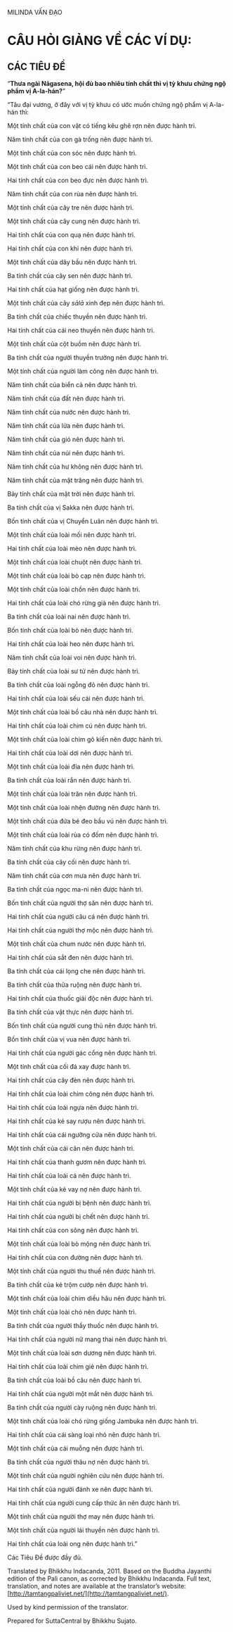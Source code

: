  

MILINDA VẤN ĐẠO

# CÂU HỎI GIẢNG VỀ CÁC VÍ DỤ:

## CÁC TIÊU ĐỀ

“**Thưa ngài Nāgasena, hội đủ bao nhiêu tính chất thì vị tỳ khưu chứng ngộ phẩm vị A-la-hán?**”

“Tâu đại vương, ở đây với vị tỳ khưu có ước muốn chứng ngộ phẩm vị A-la-hán thì:

Một tính chất của con vật có tiếng kêu ghê rợn nên được hành trì.

Năm tính chất của con gà trống nên được hành trì.

Một tính chất của con sóc nên được hành trì.

Một tính chất của con beo cái nên được hành trì.

Hai tính chất của con beo đực nên được hành trì.

Năm tính chất của con rùa nên được hành trì.

Một tính chất của cây tre nên được hành trì.

Một tính chất của cây cung nên được hành trì.

Hai tính chất của con quạ nên được hành trì.

Hai tính chất của con khỉ nên được hành trì.

Một tính chất của dây bầu nên được hành trì.

Ba tính chất của cây sen nên được hành trì.

Hai tính chất của hạt giống nên được hành trì.

Một tính chất của cây _sālā_ xinh đẹp nên được hành trì.

Ba tính chất của chiếc thuyền nên được hành trì.

Hai tính chất của cái neo thuyền nên được hành trì.

Một tính chất của cột buồm nên được hành trì.

Ba tính chất của người thuyền trưởng nên được hành trì.

Một tính chất của người làm công nên được hành trì.

Năm tính chất của biển cả nên được hành trì.

Năm tính chất của đất nên được hành trì.

Năm tính chất của nước nên được hành trì.

Năm tính chất của lửa nên được hành trì.

Năm tính chất của gió nên được hành trì.

Năm tính chất của núi nên được hành trì.

Năm tính chất của hư không nên được hành trì.

Năm tính chất của mặt trăng nên được hành trì.

Bảy tính chất của mặt trời nên được hành trì.

Ba tính chất của vị Sakka nên được hành trì.

Bốn tính chất của vị Chuyển Luân nên được hành trì.

Một tính chất của loài mối nên được hành trì.

Hai tính chất của loài mèo nên được hành trì.

Một tính chất của loài chuột nên được hành trì.

Một tính chất của loài bò cạp nên được hành trì.

Một tính chất của loài chồn nên được hành trì.

Hai tính chất của loài chó rừng già nên được hành trì.

Ba tính chất của loài nai nên được hành trì.

Bốn tính chất của loài bò nên được hành trì.

Hai tính chất của loài heo nên được hành trì.

Năm tính chất của loài voi nên được hành trì.

Bảy tính chất của loài sư tử nên được hành trì.

Ba tính chất của loài ngỗng đỏ nên được hành trì.

Hai tính chất của loài sếu cái nên được hành trì.

Một tính chất của loài bồ câu nhà nên được hành trì.

Hai tính chất của loài chim cú nên được hành trì.

Một tính chất của loài chim gõ kiến nên được hành trì.

Hai tính chất của loài dơi nên được hành trì.

Một tính chất của loài đỉa nên được hành trì.

Ba tính chất của loài rắn nên được hành trì.

Một tính chất của loài trăn nên được hành trì.

Một tính chất của loài nhện đường nên được hành trì.

Một tính chất của đứa bé đeo bầu vú nên được hành trì.

Một tính chất của loài rùa có đốm nên được hành trì.

Năm tính chất của khu rừng nên được hành trì.

Ba tính chất của cây cối nên được hành trì.

Năm tính chất của cơn mưa nên được hành trì.

Ba tính chất của ngọc ma-ni nên được hành trì.

Bốn tính chất của người thợ săn nên được hành trì.

Hai tính chất của người câu cá nên được hành trì.

Hai tính chất của người thợ mộc nên được hành trì.

Một tính chất của chum nước nên được hành trì.

Hai tính chất của sắt đen nên được hành trì.

Ba tính chất của cái lọng che nên được hành trì.

Ba tính chất của thửa ruộng nên được hành trì.

Hai tính chất của thuốc giải độc nên được hành trì.

Ba tính chất của vật thực nên được hành trì.

Bốn tính chất của người cung thủ nên được hành trì.

Bốn tính chất của vị vua nên được hành trì.

Hai tính chất của người gác cổng nên được hành trì.

Một tính chất của cối đá xay được hành trì.

Hai tính chất của cây đèn nên được hành trì.

Hai tính chất của loài chim công nên được hành trì.

Hai tính chất của loài ngựa nên được hành trì.

Hai tính chất của kẻ say rượu nên được hành trì.

Hai tính chất của cái ngưỡng cửa nên được hành trì.

Một tính chất của cái cân nên được hành trì.

Hai tính chất của thanh gươm nên được hành trì.

Hai tính chất của loài cá nên được hành trì.

Một tính chất của kẻ vay nợ nên được hành trì.

Hai tính chất của người bị bệnh nên được hành trì.

Hai tính chất của người bị chết nên được hành trì.

Hai tính chất của con sông nên được hành trì.

Một tính chất của loài bò mộng nên được hành trì.

Hai tính chất của con đường nên được hành trì.

Một tính chất của người thu thuế nên được hành trì.

Ba tính chất của kẻ trộm cướp nên được hành trì.

Một tính chất của loài chim diều hâu nên được hành trì.

Một tính chất của loài chó nên được hành trì.

Ba tính chất của người thầy thuốc nên được hành trì.

Hai tính chất của người nữ mang thai nên được hành trì.

Một tính chất của loài sơn dương nên được hành trì.

Hai tính chất của loài chim giẻ nên được hành trì.

Ba tính chất của loài bồ câu nên được hành trì.

Hai tính chất của người một mắt nên được hành trì.

Ba tính chất của người cày ruộng nên được hành trì.

Một tính chất của loài chó rừng giống Jambuka nên được hành trì.

Hai tính chất của cái sàng loại nhỏ nên được hành trì.

Một tính chất của cái muỗng nên được hành trì.

Ba tính chất của người thâu nợ nên được hành trì.

Một tính chất của người nghiên cứu nên được hành trì.

Hai tính chất của người đánh xe nên được hành trì.

Hai tính chất của người cung cấp thức ăn nên được hành trì.

Một tính chất của người thợ may nên được hành trì.

Một tính chất của người lái thuyền nên được hành trì.

Hai tính chất của loài ong nên được hành trì.”

Các Tiêu Đề được đầy đủ.

Translated by Bhikkhu Indacanda, 2011. Based on the Buddha Jayanthi edition of the Pali canon, as corrected by Bhikkhu Indacanda. Full text, translation, and notes are available at the translator’s website: [http://tamtangpaliviet.net/](http://tamtangpaliviet.net/).

Used by kind permission of the translator.

Prepared for SuttaCentral by Bhikkhu Sujato.